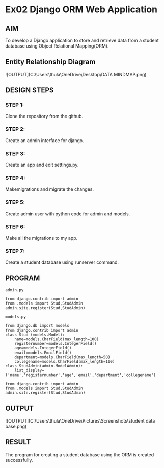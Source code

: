 # Ex02 Django ORM Web Application

## AIM
To develop a Django application to store and retrieve data from a student database using Object Relational Mapping(ORM).

## Entity Relationship Diagram

![OUTPUT](C:\Users\thula\OneDrive\Desktop\DATA MINDMAP.png)
## DESIGN STEPS

### STEP 1:
Clone the repository from the github.

### STEP 2:
Create an admin interface for django.

### STEP 3:
Create an app and edit settings.py.

### STEP 4:
Makemigrations and migrate the changes.

### STEP 5:
Create admin user with python code for admin and models.

### STEP 6:
Make all the migrations to my app.

### STEP 7:
Create a student database using runserver command.

## PROGRAM
```
admin.py

from django.contrib import admin
from .models import Stud,StudAdmin
admin.site.register(Stud,StudAdmin)

models.py

from django.db import models
from django.contrib import admin
class Stud (models.Model):
    name=models.CharField(max_length=100)
    registernumber=models.IntegerField()
    age=models.IntegerField()
    email=models.EmailField()
    department=models.CharField(max_length=50)
    collegename=models.CharField(max_length=100)
class StudAdmin(admin.ModelAdmin):
    list_display=('name','registernumber','age','email','department','collegename')

from django.contrib import admin
from .models import Stud,StudAdmin
admin.site.register(Stud,StudAdmin)
```

## OUTPUT

![OUTPUT](C:\Users\thula\OneDrive\Pictures\Screenshots\student data base.png)

## RESULT

The program for creating a student database using the ORM is created successfully.